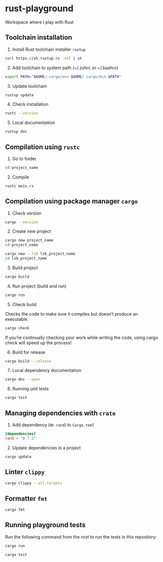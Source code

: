 # rust-playground

Workspace where I play with Rust

## Toolchain installation

1) Install Rust toolchain installer `rustup`

```bash
curl https://sh.rustup.rs -sSf | sh
```

2) Add toolchain to system path (~/.zshrc or ~/.bashrc)

```bash
export PATH="$HOME/.cargo/env:$HOME/.cargo/bin:$PATH"
```

3) Update toolchain

```bash
rustup update
```

4) Check installation

```bash
rustc --version
```

5) Local documentation

```bash
rustup doc
```

## Compilation using `rustc`

1) Go to folder

```bash
cd project_name
```

2) Compile

```bash
rustc main.rs
```

## Compilation using package manager `cargo`

1) Check version

```bash
cargo --version
```

2) Create new project

```bash
cargo new project_name
cd project_name
```

```bash
cargo new --lib lib_project_name
cd lib_project_name
```

3) Build project

```bash
cargo build
```

4) Run project (build and run)

```bash
cargo run
```

5) Check build

Checks the code to make sure it compiles but doesn’t produce an executable.

```bash
cargo check
```

If you’re continually checking your work while writing the code, using cargo check will speed up the process!

6) Build for release

```bash
cargo build --release
```

7) Local dependency documentation

```bash
cargo doc --open
```

8) Running unit tests

```bash
cargo test
```

## Managing dependencies with `crate`

1) Add dependency (ie: `rand`) to `Cargo.toml`

```toml
[dependencies]
rand = "0.7.2"
```

2) Update dependencies in a project

```bash
cargo update
```

## Linter `clippy`

```bash
cargo clippy --all-targets
```

## Formatter `fmt`

```bash
cargo fmt
```

## Running playground tests

Run the following command from the root to run the tests in this repository:

```bash
cargo run
```

```bash
cargo test
```